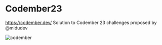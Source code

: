 # Codember23
https://codember.dev/ 
Solution to Codember 23 challenges proposed by @midudev

![codember](https://github.com/sergitxu/Codember23/assets/16776855/084dd255-0de4-46d1-b1ac-4b7cceef0bbd)
